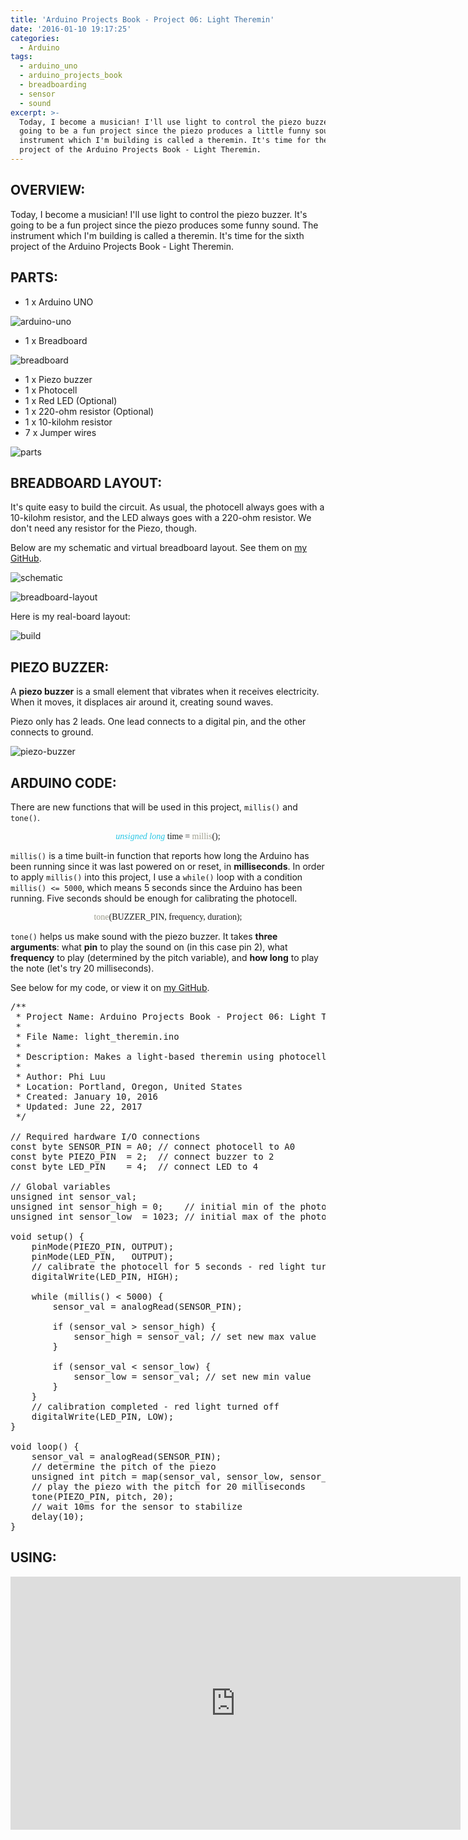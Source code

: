 ```yaml
---
title: 'Arduino Projects Book - Project 06: Light Theremin'
date: '2016-01-10 19:17:25'
categories:
  - Arduino
tags:
  - arduino_uno
  - arduino_projects_book
  - breadboarding
  - sensor
  - sound
excerpt: >-
  Today, I become a musician! I'll use light to control the piezo buzzer. It's
  going to be a fun project since the piezo produces a little funny sound. The
  instrument which I'm building is called a theremin. It's time for the sixth
  project of the Arduino Projects Book - Light Theremin.
---
```


## **OVERVIEW:**

Today, I become a musician! I'll use light to control the piezo buzzer. It's going to be a fun project since the piezo produces some funny sound. The instrument which I'm building is called a theremin. It's time for the sixth project of the Arduino Projects Book - Light Theremin.

## **PARTS:**

- 1 x Arduino UNO

![arduino-uno](/images/arduino-uno.jpg)

- 1 x Breadboard

![breadboard](/images/breadboard.jpg)

- 1 x Piezo buzzer
- 1 x Photocell
- 1 x Red LED (Optional)
- 1 x 220-ohm resistor (Optional)
- 1 x 10-kilohm resistor
- 7 x Jumper wires

![parts](/images/arduino-projects-book-project-06/parts.jpg)

## **BREADBOARD LAYOUT:**

It's quite easy to build the circuit. As usual, the photocell always goes with a 10-kilohm resistor, and the LED always goes with a 220-ohm resistor. We don't need any resistor for the Piezo, though.

Below are my schematic and virtual breadboard layout. See them on [my GitHub](https://github.com/philectron/pcb/tree/master/arduino_repo/light_theremin).

![schematic](/images/arduino-projects-book-project-06/schematic.png)

![breadboard-layout](/images/arduino-projects-book-project-06/breadboard-layout.jpg)

Here is my real-board layout:

![build](/images/arduino-projects-book-project-06/build.jpg)

## **PIEZO BUZZER:**

A **piezo buzzer** is a small element that vibrates when it receives electricity. When it moves, it displaces air around it, creating sound waves.

Piezo only has 2 leads. One lead connects to a digital pin, and the other connects to ground.

![piezo-buzzer](/images/arduino-projects-book-project-06/piezo-buzzer.jpg)

## **ARDUINO CODE:**

There are new functions that will be used in this project, `millis()` and `tone()`.

<p align="center">
  <font face="consolas">
    <font color="28c6e4"><i>unsigned long</i></font> time =
    <font color="9f9f8f"> millis</font>();
  </font>
</p>

`millis()` is a time built-in function that reports how long the Arduino has been running since it was last powered on or reset, in **milliseconds**. In order to apply `millis()` into this project, I use a `while()` loop with a condition `millis() <= 5000`, which means 5 seconds since the Arduino has been running. Five seconds should be enough for calibrating the photocell.

<p align="center">
  <font face="consolas">
    <font color="9f9f8f">tone</font>(BUZZER_PIN, frequency, duration);
  </font>
</p>

`tone()` helps us make sound with the piezo buzzer. It takes **three arguments**: what **pin** to play the sound on (in this case pin 2), what **frequency** to play (determined by the pitch variable), and **how long** to play the note (let's try 20 milliseconds).

See below for my code, or view it on [my GitHub](https://github.com/philectron/arduino/blob/master/light_theremin/light_theremin.ino).

<pre class="prettyprint c-html linenums:1">
/**
 * Project Name: Arduino Projects Book - Project 06: Light Theremin
 *
 * File Name: light_theremin.ino
 *
 * Description: Makes a light-based theremin using photocells and a buzzer.
 *
 * Author: Phi Luu
 * Location: Portland, Oregon, United States
 * Created: January 10, 2016
 * Updated: June 22, 2017
 */

// Required hardware I/O connections
const byte SENSOR_PIN = A0; // connect photocell to A0
const byte PIEZO_PIN  = 2;  // connect buzzer to 2
const byte LED_PIN    = 4;  // connect LED to 4

// Global variables
unsigned int sensor_val;
unsigned int sensor_high = 0;    // initial min of the photocell
unsigned int sensor_low  = 1023; // initial max of the photocell

void setup() {
    pinMode(PIEZO_PIN, OUTPUT);
    pinMode(LED_PIN,   OUTPUT);
    // calibrate the photocell for 5 seconds - red light turned on
    digitalWrite(LED_PIN, HIGH);

    while (millis() < 5000) {
        sensor_val = analogRead(SENSOR_PIN);

        if (sensor_val > sensor_high) {
            sensor_high = sensor_val; // set new max value
        }

        if (sensor_val < sensor_low) {
            sensor_low = sensor_val; // set new min value
        }
    }
    // calibration completed - red light turned off
    digitalWrite(LED_PIN, LOW);
}

void loop() {
    sensor_val = analogRead(SENSOR_PIN);
    // determine the pitch of the piezo
    unsigned int pitch = map(sensor_val, sensor_low, sensor_high, 50, 4000);
    // play the piezo with the pitch for 20 milliseconds
    tone(PIEZO_PIN, pitch, 20);
    // wait 10ms for the sensor to stabilize
    delay(10);
}
</pre>

## **USING:**

<div class="embedded-video">
  <iframe width="720" height="405" src="https://www.youtube.com/embed/9zhW252w_xg?list=PLt_UZum7NVtmFEVMdv4XH8TgXzJvzd78x" frameborder="0" allowfullscreen=""></iframe>
</div>
